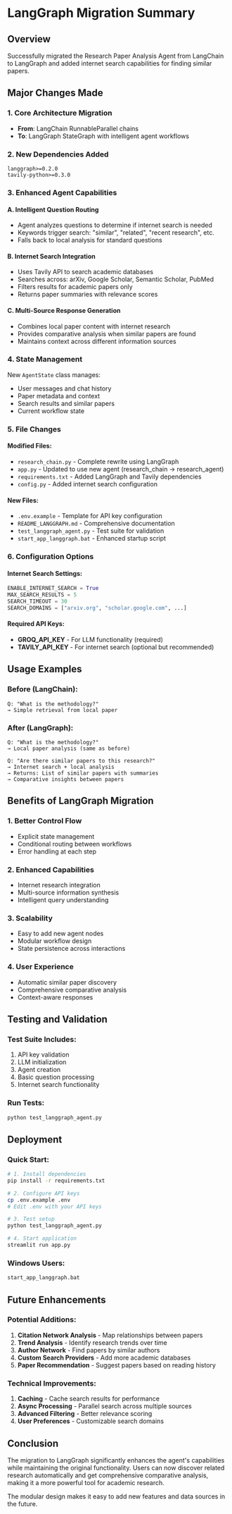 # LangGraph Migration Summary

## Overview
Successfully migrated the Research Paper Analysis Agent from LangChain to LangGraph and added internet search capabilities for finding similar papers.

## Major Changes Made

### 1. Core Architecture Migration
- **From**: LangChain RunnableParallel chains
- **To**: LangGraph StateGraph with intelligent agent workflows

### 2. New Dependencies Added
```
langgraph>=0.2.0
tavily-python>=0.3.0
```

### 3. Enhanced Agent Capabilities

#### A. Intelligent Question Routing
- Agent analyzes questions to determine if internet search is needed
- Keywords trigger search: "similar", "related", "recent research", etc.
- Falls back to local analysis for standard questions

#### B. Internet Search Integration
- Uses Tavily API to search academic databases
- Searches across: arXiv, Google Scholar, Semantic Scholar, PubMed
- Filters results for academic papers only
- Returns paper summaries with relevance scores

#### C. Multi-Source Response Generation
- Combines local paper content with internet research
- Provides comparative analysis when similar papers are found
- Maintains context across different information sources

### 4. State Management
New `AgentState` class manages:
- User messages and chat history
- Paper metadata and context
- Search results and similar papers
- Current workflow state

### 5. File Changes

#### Modified Files:
- `research_chain.py` - Complete rewrite using LangGraph
- `app.py` - Updated to use new agent (research_chain → research_agent)
- `requirements.txt` - Added LangGraph and Tavily dependencies
- `config.py` - Added internet search configuration

#### New Files:
- `.env.example` - Template for API key configuration
- `README_LANGGRAPH.md` - Comprehensive documentation
- `test_langgraph_agent.py` - Test suite for validation
- `start_app_langgraph.bat` - Enhanced startup script

### 6. Configuration Options

#### Internet Search Settings:
```python
ENABLE_INTERNET_SEARCH = True
MAX_SEARCH_RESULTS = 5
SEARCH_TIMEOUT = 30
SEARCH_DOMAINS = ["arxiv.org", "scholar.google.com", ...]
```

#### Required API Keys:
- **GROQ_API_KEY** - For LLM functionality (required)
- **TAVILY_API_KEY** - For internet search (optional but recommended)

## Usage Examples

### Before (LangChain):
```
Q: "What is the methodology?"
→ Simple retrieval from local paper
```

### After (LangGraph):
```
Q: "What is the methodology?"
→ Local paper analysis (same as before)

Q: "Are there similar papers to this research?"
→ Internet search + local analysis
→ Returns: List of similar papers with summaries
→ Comparative insights between papers
```

## Benefits of LangGraph Migration

### 1. Better Control Flow
- Explicit state management
- Conditional routing between workflows
- Error handling at each step

### 2. Enhanced Capabilities
- Internet research integration
- Multi-source information synthesis
- Intelligent query understanding

### 3. Scalability
- Easy to add new agent nodes
- Modular workflow design
- State persistence across interactions

### 4. User Experience
- Automatic similar paper discovery
- Comprehensive comparative analysis
- Context-aware responses

## Testing and Validation

### Test Suite Includes:
1. API key validation
2. LLM initialization
3. Agent creation
4. Basic question processing
5. Internet search functionality

### Run Tests:
```bash
python test_langgraph_agent.py
```

## Deployment

### Quick Start:
```bash
# 1. Install dependencies
pip install -r requirements.txt

# 2. Configure API keys
cp .env.example .env
# Edit .env with your API keys

# 3. Test setup
python test_langgraph_agent.py

# 4. Start application
streamlit run app.py
```

### Windows Users:
```cmd
start_app_langgraph.bat
```

## Future Enhancements

### Potential Additions:
1. **Citation Network Analysis** - Map relationships between papers
2. **Trend Analysis** - Identify research trends over time
3. **Author Network** - Find papers by similar authors
4. **Custom Search Providers** - Add more academic databases
5. **Paper Recommendation** - Suggest papers based on reading history

### Technical Improvements:
1. **Caching** - Cache search results for performance
2. **Async Processing** - Parallel search across multiple sources
3. **Advanced Filtering** - Better relevance scoring
4. **User Preferences** - Customizable search domains

## Conclusion

The migration to LangGraph significantly enhances the agent's capabilities while maintaining the original functionality. Users can now discover related research automatically and get comprehensive comparative analysis, making it a more powerful tool for academic research.

The modular design makes it easy to add new features and data sources in the future.
